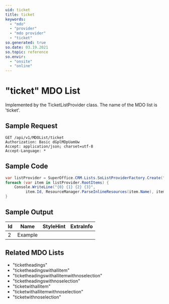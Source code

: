 ```yaml
---
uid: ticket
title: ticket
keywords:
  - "mdo"
  - "provider"
  - "mdo provider"
  - "ticket"
so.generated: true
so.date: 03.19.2021
so.topic: reference
so.envir:
  - "onsite"
  - "online"
---
```


# "ticket" MDO List




Implemented by the <see cref="T:SuperOffice.CRM.Lists.TicketListProvider">TicketListProvider</see> class.
The name of the MDO list is 'ticket'.




## Sample Request

```http!
GET /api/v1/MDOList/ticket
Authorization: Basic dGplMDpUamUw
Accept: application/json; charset=utf-8
Accept-Language: *

```

## Sample Code
```cs
var listProvider = SuperOffice.CRM.Lists.SoListProviderFactory.Create("ticket", forceFlatList: true);
foreach (var item in listProvider.RootItems) {
    Console.WriteLine("{0} {1} {2} {3}", 
         item.Id, ResourceManager.ParseInlineResources(item.Name), item.StyleHint, item.ExtraInfo);
}
```

## Sample Output

|Id   | Name  |StyleHint|ExtraInfo |
| --- | ----- | ------- | -------- |
| 2 | Example | | |


## Related MDO Lists

* "ticketheadings"
* "ticketheadingswithallitem"
* "ticketheadingswithallitemwithnoselection"
* "ticketheadingswithnoselection"
* "ticketwithallitem"
* "ticketwithallitemwithnoselection"
* "ticketwithnoselection"
